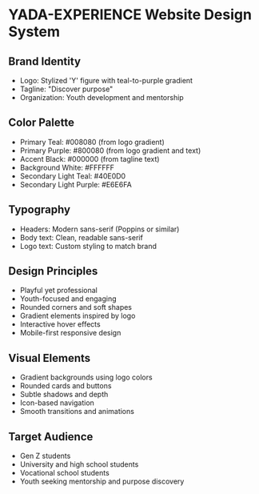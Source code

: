 # YADA-EXPERIENCE Website Design System

## Brand Identity
- Logo: Stylized 'Y' figure with teal-to-purple gradient
- Tagline: "Discover purpose"
- Organization: Youth development and mentorship

## Color Palette
- Primary Teal: #008080 (from logo gradient)
- Primary Purple: #800080 (from logo gradient and text)
- Accent Black: #000000 (from tagline text)
- Background White: #FFFFFF
- Secondary Light Teal: #40E0D0
- Secondary Light Purple: #E6E6FA

## Typography
- Headers: Modern sans-serif (Poppins or similar)
- Body text: Clean, readable sans-serif
- Logo text: Custom styling to match brand

## Design Principles
- Playful yet professional
- Youth-focused and engaging
- Rounded corners and soft shapes
- Gradient elements inspired by logo
- Interactive hover effects
- Mobile-first responsive design

## Visual Elements
- Gradient backgrounds using logo colors
- Rounded cards and buttons
- Subtle shadows and depth
- Icon-based navigation
- Smooth transitions and animations

## Target Audience
- Gen Z students
- University and high school students
- Vocational school students
- Youth seeking mentorship and purpose discovery

